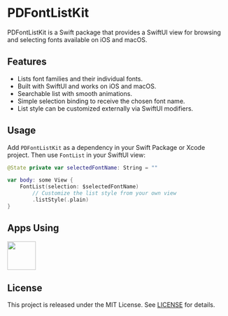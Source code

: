 # PDFontListKit

PDFontListKit is a Swift package that provides a SwiftUI view for browsing and selecting fonts available on iOS and macOS.

## Features

- Lists font families and their individual fonts.
- Built with SwiftUI and works on iOS and macOS.
- Searchable list with smooth animations.
- Simple selection binding to receive the chosen font name.
- List style can be customized externally via SwiftUI modifiers.

## Usage

Add `PDFontListKit` as a dependency in your Swift Package or Xcode project. Then use `FontList` in your SwiftUI view:

```swift
@State private var selectedFontName: String = ""

var body: some View {
    FontList(selection: $selectedFontName)
        // Customize the list style from your own view
        .listStyle(.plain)
}
```

## Apps Using

<p float="left">
    <a href="https://apps.apple.com/jp/app/tweetpd/id1671411031"><img src="https://i.imgur.com/AC6eGdx.png" height="65"></a>
</p>

## License

This project is released under the MIT License. See [LICENSE](LICENSE) for details.
